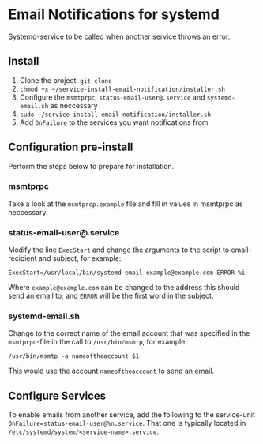 # Email Notifications for systemd

Systemd-service to be called when another service throws an error.

## Install

1. Clone the project: `git clone `
2. `chmod +x ~/service-install-email-notification/installer.sh`
3. Configure the `msmtprpc`, `status-email-user@.service` and `systemd-email.sh` as neccessary
4. `sudo ~/service-install-email-notification/installer.sh`
5. Add `OnFailure` to the services you want notifications from

## Configuration pre-install

Perform the steps below to prepare for installation.

### msmtprpc

Take a look at the `msmtprcp.example` file and fill in values in msmtprpc as neccessary.

### status-email-user@.service

Modify the line `ExecStart` and change the arguments to the script to email-recipient and subject, for example:

`ExecStart=/usr/local/bin/systemd-email example@example.com ERROR %i`

Where `example@example.com` can be changed to the address this should send an email to, and `ERROR` will be the first word in the subject.

### systemd-email.sh

Change to the correct name of the email account that was specified in the `msmtprpc`-file in the call to `/usr/bin/msmtp`, for example:

`/usr/bin/msmtp -a nameoftheaccount $1`

This would use the account `nameoftheaccount` to send an email.

## Configure Services

To enable emails from another service, add the following to the service-unit `OnFailure=status-email-user@%n.service`. That one is typically located in `/etc/systemd/system/<service-name>.service`.
